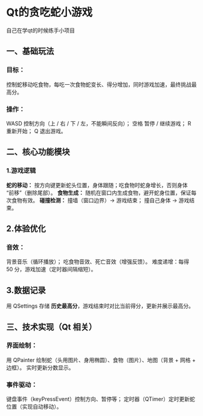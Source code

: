 # Qt的贪吃蛇小游戏
自己在学qt的时候练手小项目
## 一、基础玩法
### 目标：
控制蛇移动吃食物，每吃一次食物蛇变长、得分增加，同时游戏加速，最终挑战最高分。
### 操作：
WASD 控制方向（上 / 右 / 下 / 左，不能瞬间反向）；
空格 暂停 / 继续游戏；
R 重新开始；
Q 退出游戏。
## 二、核心功能模块
### 1.游戏逻辑
__蛇的移动：__ 按方向键更新蛇头位置，身体跟随；吃食物时蛇身增长，否则身体 “前移”（删除尾部）。
__食物生成：__ 随机在窗口内生成食物，避开蛇身位置，保证每次食物有效。
__碰撞检测：__
撞墙（窗口边界）→ 游戏结束；
撞自己身体 → 游戏结束。
## 2.体验优化
### 音效：
背景音乐（循环播放）；
吃食物音效、死亡音效（增强反馈）。
难度递增：每得 50 分，游戏加速（定时器间隔缩短）。
## 3.数据记录
用 QSettings 存储 __历史最高分__，游戏结束时对比当前得分，更新并展示最高分。
## 三、技术实现（Qt 相关）
### 界面绘制：
用 QPainter 绘制蛇（头用图片、身用椭圆）、食物（图片）、地图（背景 + 网格 + 边框）。
实时更新分数显示。
### 事件驱动：
键盘事件（keyPressEvent）控制方向、暂停等；
定时器（QTimer）定时更新蛇位置（实现自动移动）。
